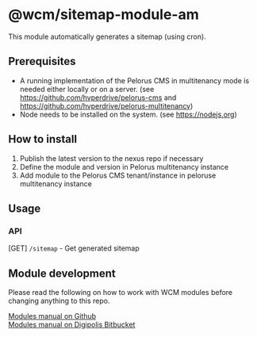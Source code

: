 # @wcm/sitemap-module-am

This module automatically generates a sitemap (using cron).

## Prerequisites
 - A running implementation of the Pelorus CMS in multitenancy mode is needed either locally or on a server.
 (see https://github.com/hvperdrive/pelorus-cms and https://github.com/hvperdrive/pelorus-multitenancy)
 - Node needs to be installed on the system.
 (see https://nodejs.org)

## How to install
1. Publish the latest version to the nexus repo if necessary
2. Define the module and version in Pelorus multitenancy instance
3. Add module to the Pelorus CMS tenant/instance in peloruse multitenancy instance

## Usage

### API

[GET] `/sitemap` - Get generated sitemap

## Module development

Please read the following on how to work with WCM modules before changing anything to this repo.

[Modules manual on Github](https://github.com/hvperdrive/pelorus-cms/blob/develop/readmes/modules.md) <br>
[Modules manual on Digipolis Bitbucket](https://bitbucket.antwerpen.be/projects/WCM/repos/wcm/browse/readmes/modules.md?at=refs%2Fheads%2Fv3-master)
